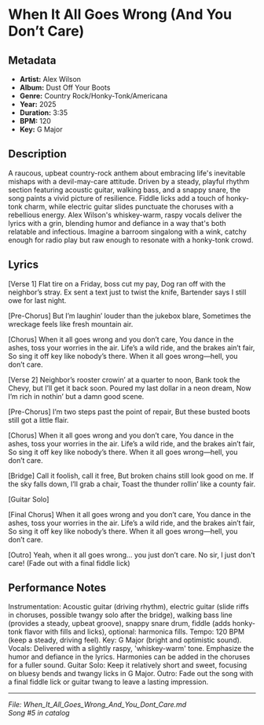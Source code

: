 # When It All Goes Wrong (And You Don’t Care)

## Metadata
- **Artist:** Alex Wilson
- **Album:** Dust Off Your Boots
- **Genre:** Country Rock/Honky-Tonk/Americana
- **Year:** 2025
- **Duration:** 3:35
- **BPM:** 120
- **Key:** G Major

## Description
A raucous, upbeat country-rock anthem about embracing life's inevitable mishaps with a devil-may-care attitude. Driven by a steady, playful rhythm section featuring acoustic guitar, walking bass, and a snappy snare, the song paints a vivid picture of resilience. Fiddle licks add a touch of honky-tonk charm, while electric guitar slides punctuate the choruses with a rebellious energy. Alex Wilson's whiskey-warm, raspy vocals deliver the lyrics with a grin, blending humor and defiance in a way that's both relatable and infectious. Imagine a barroom singalong with a wink, catchy enough for radio play but raw enough to resonate with a honky-tonk crowd.

## Lyrics

[Verse 1]
Flat tire on a Friday, boss cut my pay,
Dog ran off with the neighbor’s stray.
Ex sent a text just to twist the knife,
Bartender says I still owe for last night.

[Pre-Chorus]
But I’m laughin’ louder than the jukebox blare,
Sometimes the wreckage feels like fresh mountain air.

[Chorus]
When it all goes wrong and you don’t care,
You dance in the ashes, toss your worries in the air.
Life’s a wild ride, and the brakes ain’t fair,
So sing it off key like nobody’s there.
When it all goes wrong—hell, you don’t care.

[Verse 2]
Neighbor’s rooster crowin’ at a quarter to noon,
Bank took the Chevy, but I’ll get it back soon.
Poured my last dollar in a neon dream,
Now I’m rich in nothin’ but a damn good scene.

[Pre-Chorus]
I’m two steps past the point of repair,
But these busted boots still got a little flair.

[Chorus]
When it all goes wrong and you don’t care,
You dance in the ashes, toss your worries in the air.
Life’s a wild ride, and the brakes ain’t fair,
So sing it off key like nobody’s there.
When it all goes wrong—hell, you don’t care.

[Bridge]
Call it foolish, call it free,
But broken chains still look good on me.
If the sky falls down, I’ll grab a chair,
Toast the thunder rollin’ like a county fair.

[Guitar Solo]

[Final Chorus]
When it all goes wrong and you don’t care,
You dance in the ashes, toss your worries in the air.
Life’s a wild ride, and the brakes ain’t fair,
So sing it off key like nobody’s there.
When it all goes wrong—hell, you don’t care.

[Outro]
Yeah, when it all goes wrong… you just don’t care.
No sir, I just don't care!
(Fade out with a final fiddle lick)

## Performance Notes

Instrumentation: Acoustic guitar (driving rhythm), electric guitar (slide riffs in choruses, possible twangy solo after the bridge), walking bass line (provides a steady, upbeat groove), snappy snare drum, fiddle (adds honky-tonk flavor with fills and licks), optional: harmonica fills.
Tempo: 120 BPM (keep a steady, driving feel).
Key: G Major (bright and optimistic sound).
Vocals: Delivered with a slightly raspy, 'whiskey-warm' tone. Emphasize the humor and defiance in the lyrics. Harmonies can be added in the choruses for a fuller sound.
Guitar Solo: Keep it relatively short and sweet, focusing on bluesy bends and twangy licks in G Major.
Outro: Fade out the song with a final fiddle lick or guitar twang to leave a lasting impression.

---
*File: When_It_All_Goes_Wrong_And_You_Dont_Care.md*  
*Song #5 in catalog*

